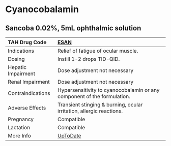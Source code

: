 # Cyanocobalamin

## Sancoba 0.02%, 5mL ophthalmic solution

| TAH Drug Code      | [ESAN](https://www.tahsda.org.tw/drugs/hissearch.php?drug_code=ESAN)          |
|:-------------------|:------------------------------------------------------------------------------|
| Indications        | Relief of fatigue of ocular muscle.                                           |
| Dosing             | Instill 1-2 drops TID-QID.                                                    |
| Hepatic Impairment | Dose adjustment not necessary                                                 |
| Renal Impairment   | Dose adjustment not necessary                                                 |
| Contraindications  | Hypersensitivity to cyanocobalamin or any component of the formulation.       |
| Adverse Effects    | Transient stinging & burning, ocular irritation, allergic reactions.          |
| Pregnancy          | Compatible                                                                    |
| Lactation          | Compatible                                                                    |
| More Info          | [UpToDate](https://www.uptodate.com/contents/cyanocobalamin-drug-information) |

